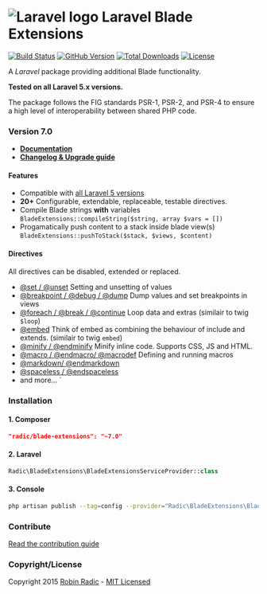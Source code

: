 ![Laravel logo](http://laravel.com/assets/img/laravel-logo.png)  Laravel Blade Extensions
========================

[![Build Status](https://img.shields.io/travis/RobinRadic/blade-extensions.svg?branch=master&style=flat-square)](https://travis-ci.org/RobinRadic/blade-extensions)
[![GitHub Version](https://img.shields.io/github/tag/robinradic/blade-extensions.svg?style=flat-square&label=version)](http://badge.fury.io/gh/robinradic%2Fblade-extensions)
[![Total Downloads](https://img.shields.io/packagist/dt/radic/blade-extensions.svg?style=flat-square)](https://packagist.org/packages/radic/blade-extensions)
[![License](http://img.shields.io/badge/license-MIT-ff69b4.svg?style=flat-square)](http://radic.mit-license.org)

<!-- [![Code Coverage](https://img.shields.io/badge/coverage-100%-green.svg?style=flat-square)](http://robin.radic.nl/blade-extensions/coverage) -->
A _Laravel_ package providing additional Blade functionality. 

**Tested on all Laravel 5.x versions.**

The package follows the FIG standards PSR-1, PSR-2, and PSR-4 to ensure a high level of interoperability between shared PHP code.

### Version 7.0
<!-- [**Documentation**](http://robin.radic.nl/blade-extensions) (or alternatively read it [**here**](docs/index.md) on github) -->
- [**Documentation**](docs/index.md)
- [**Changelog & Upgrade guide**](docs/prologue/changelog-upgrade-guide.md)

#### Features
- Compatible with [all Laravel 5 versions](https://travis-ci.org/RobinRadic/blade-extensions)
- **20+** Configurable, extendable, replaceable, testable directives.
- Compile Blade strings **with** variables `BladeExtensions::compileString($string, array $vars = [])`
- Progamatically push content to a stack inside blade view(s) `BladeExtensions::pushToStack($stack, $views, $content)`

#### Directives
All directives can be disabled, extended or replaced.
- [@set / @unset](docs/directives/set-unset.md) Setting and unsetting of values
- [@breakpoint / @debug / @dump](docs/directives/breakpoint-debug-dump.md) Dump values and set breakpoints in views
- [@foreach / @break / @continue](docs/directives/foreach-break-continue.md) Loop data and extras (similair to twig `$loop`)
- [@embed](docs/directives/embed.md) Think of embed as combining the behaviour of include and extends. (similair to twig `embed`)
- [@minify / @endminify](docs/directives/minify.md)  Minify inline code. Supports CSS, JS and HTML.
- [@macro / @endmacro/ @macrodef](docs/directives/macro.md) Defining and running macros
- [@markdown/ @endmarkdown](docs/directives/markdown.md)
- [@spaceless / @endspaceless](docs/directives/spaceless.md)
- and more...
`

### Installation

#### 1. Composer
```JSON
"radic/blade-extensions": "~7.0"
```

#### 2. Laravel
```php
Radic\BladeExtensions\BladeExtensionsServiceProvider::class
```

#### 3. Console
```bash
php artisan publish --tag=config --provider="Radic\BladeExtensions\BladeExtensionsServiceProvider"
```

### Contribute 
[Read the contribution guide](docs/prologue/contribution-guide.md)

### Copyright/License
Copyright 2015 [Robin Radic](https://github.com/RobinRadic) - [MIT Licensed](http://radic.mit-license.org) 
 
 
 
 
